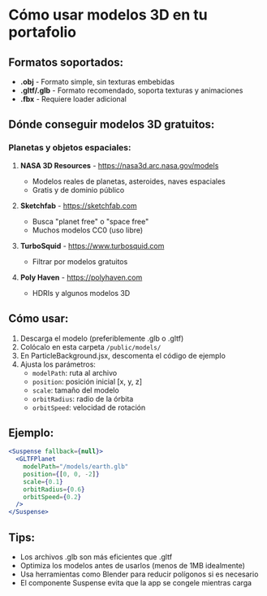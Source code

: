 # Cómo usar modelos 3D en tu portafolio

## Formatos soportados:
- **.obj** - Formato simple, sin texturas embebidas
- **.gltf/.glb** - Formato recomendado, soporta texturas y animaciones
- **.fbx** - Requiere loader adicional

## Dónde conseguir modelos 3D gratuitos:

### Planetas y objetos espaciales:
1. **NASA 3D Resources** - https://nasa3d.arc.nasa.gov/models
   - Modelos reales de planetas, asteroides, naves espaciales
   - Gratis y de dominio público

2. **Sketchfab** - https://sketchfab.com
   - Busca "planet free" o "space free"
   - Muchos modelos CC0 (uso libre)

3. **TurboSquid** - https://www.turbosquid.com
   - Filtrar por modelos gratuitos

4. **Poly Haven** - https://polyhaven.com
   - HDRIs y algunos modelos 3D

## Cómo usar:

1. Descarga el modelo (preferiblemente .glb o .gltf)
2. Colócalo en esta carpeta `/public/models/`
3. En ParticleBackground.jsx, descomenta el código de ejemplo
4. Ajusta los parámetros:
   - `modelPath`: ruta al archivo
   - `position`: posición inicial [x, y, z]
   - `scale`: tamaño del modelo
   - `orbitRadius`: radio de la órbita
   - `orbitSpeed`: velocidad de rotación

## Ejemplo:
```jsx
<Suspense fallback={null}>
  <GLTFPlanet 
    modelPath="/models/earth.glb"
    position={[0, 0, -2]}
    scale={0.1}
    orbitRadius={0.6}
    orbitSpeed={0.2}
  />
</Suspense>
```

## Tips:
- Los archivos .glb son más eficientes que .gltf
- Optimiza los modelos antes de usarlos (menos de 1MB idealmente)
- Usa herramientas como Blender para reducir polígonos si es necesario
- El componente Suspense evita que la app se congele mientras carga
